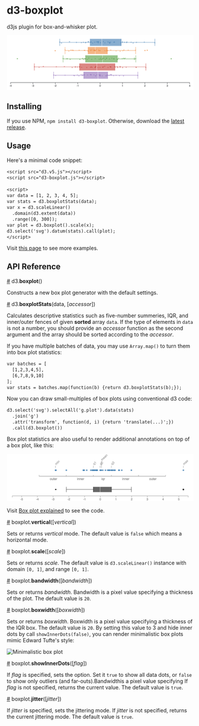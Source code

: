 # d3-boxplot

d3js plugin for box-and-whisker plot.

![d3-boxplot](d3-boxplot.png)

## Installing

If you use NPM, `npm install d3-boxplot`. Otherwise, download the
[latest release](https://github.com/akngs/d3-boxplot/releases/latest).

## Usage

Here's a minimal code snippet:

    <script src="d3.v5.js"></script>
    <script src="d3-boxplot.js"></script>

    <script>
    var data = [1, 2, 3, 4, 5];
    var stats = d3.boxplotStats(data);
    var x = d3.scaleLinear()
      .domain(d3.extent(data))
      .range([0, 300]);
    var plot = d3.boxplot().scale(x);
    d3.select('svg').datum(stats).call(plot);
    </script>

Visit [this page](https://beta.observablehq.com/@akngs/d3-boxplot) to see more examples.

## API Reference

<a href="#boxplot" name="boxplot">#</a> d3.<b>boxplot</b>()

Constructs a new box plot generator with the default settings.

<a href="#boxplotStats" name="boxplotStats">#</a> d3.<b>boxplotStats</b>(data, [*accessor*])

Calculates descriptive statistics such as five-number summeries, IQR, and inner/outer fences of
given **sorted** array `data`. If the type of elements in `data` is not a number, you should
provide an *accessor* function as the second argument and the array should be sorted according to
the *accessor*.

If you have multiple batches of data, you may use `Array.map()` to turn them into box plot
statistics:

    var batches = [
      [1,2,3,4,5],
      [6,7,8,9,10]
    ];
    var stats = batches.map(function(b) {return d3.boxplotStats(b);});

Now you can draw small-multiples of box plots using conventional d3 code:

    d3.select('svg').selectAll('g.plot').data(stats)
      .join('g')
      .attr('transform', function(d, i) {return 'translate(...)';})
      .call(d3.boxplot())

Box plot statistics are also useful to render additional annotations on top of a box plot, like
this:

![Annotated box plot](d3-boxplot-annotated.png)

Visit [Box plot explained](https://beta.observablehq.com/@akngs/box-plot-explained) to see the code.

<a href="#boxplot_vertical" name="boxplot_vertical">#</a> boxplot.<b>vertical</b>([*vertical*])

Sets or returns *vertical* mode. The default value is `false` which means a horizontal mode.

<a href="#boxplot_scale" name="boxplot_scale">#</a> boxplot.<b>scale</b>([*scale*])

Sets or returns *scale*. The default value is `d3.scaleLinear()` instance with domain `[0, 1]`, and
range `[0, 1]`.

<a href="#boxplot_bandwidth" name="boxplot_bandwidth">#</a> boxplot.<b>bandwidth</b>([*bandwidth*])

Sets or returns *bandwidth*. Bandwidth is a pixel value specifying a thickness of the plot. The
default value is `20`.

<a href="#boxplot_boxwidth" name="boxplot_boxwidth">#</a> boxplot.<b>boxwidth</b>([*boxwidth*])

Sets or returns *boxwidth*. Boxwidth is a pixel value specifying a thickness of the IQR box. The
default value is `20`. By setting this value to 3 and hide inner dots by call
`showInnerDots(false)`, you can render minimalistic box plots mimic Edward Tufte's style:

![Minimalistic box plot](d3-boxplot-minimal.png)

<a href="#boxplot_showInnerDots" name="boxplot_showInnerDots">#</a> boxplot.<b>showInnerDots</b>([*flag*])

If *flag* is specified, sets the option. Set it `true` to show all data dots, or `false` to show
only outliers (and far-outs).Bandwidthis a pixel value specifying If *flag* is not specified,
returns the current value. The default value is `true`.

<a href="#boxplot_jitter" name="boxplot_jitter">#</a> boxplot.<b>jitter</b>([*jitter*])

If *jitter* is specified, sets the jittering mode. If *jitter* is not specified, returns the
current jittering mode. The default value is `true`.
